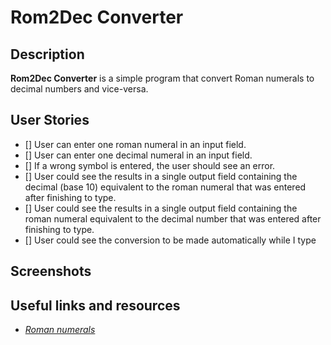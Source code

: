 # **Rom2Dec Converter**

## **Description**

**Rom2Dec Converter** is a simple program that convert Roman numerals to decimal numbers and vice-versa.

## **User Stories**

+ [] User can enter one roman numeral in an input field.
+ [] User can enter one decimal numeral in an input field.
+ [] If a wrong symbol is entered, the user should see an error.
+ [] User could see the results in a single output field containing the decimal (base 10) equivalent to the roman numeral that was entered after finishing to type.
+ [] User could see the results in a single output field containing the roman numeral equivalent to the decimal number that was entered after finishing to type.
+ [] User could see the conversion to be made automatically while I type

## **Screenshots**

## **Useful links and resources**

+ *[Roman numerals](https://en.wikipedia.org/wiki/Roman_numerals)*